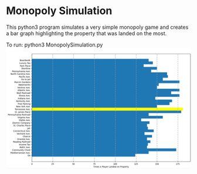 # Monopoly Simulation
This python3 program simulates a very simple monopoly game and creates a bar graph highlighting the property that was landed on the most.

To run: 
python3 MonopolySimulation.py
![](Screenshot.png)
